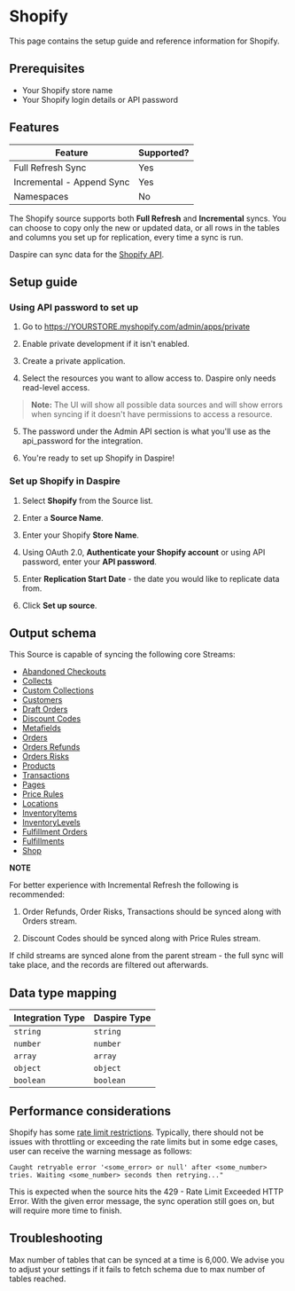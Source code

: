 # Shopify

This page contains the setup guide and reference information for Shopify.

## Prerequisites

* Your Shopify store name
* Your Shopify login details or API password

## Features

| Feature | Supported? |
| --- | --- |
| Full Refresh Sync | Yes |
| Incremental - Append Sync | Yes |
| Namespaces | No |

The Shopify source supports both **Full Refresh** and **Incremental** syncs. You can choose to copy only the new or updated data, or all rows in the tables and columns you set up for replication, every time a sync is run.

Daspire can sync data for the [Shopify API](https://help.shopify.com/en/api/reference).

## Setup guide

### Using API password to set up

1. Go to https://YOURSTORE.myshopify.com/admin/apps/private

2. Enable private development if it isn't enabled.

3. Create a private application.

4. Select the resources you want to allow access to. Daspire only needs read-level access.

  > **Note:** The UI will show all possible data sources and will show errors when syncing if it doesn't have permissions to access a resource.

5. The password under the Admin API section is what you'll use as the api\_password for the integration.

6. You're ready to set up Shopify in Daspire!

### Set up Shopify in Daspire

1. Select **Shopify** from the Source list.

2. Enter a **Source Name**.

3. Enter your Shopify **Store Name**.

4. Using OAuth 2.0, **Authenticate your Shopify account** or using API password, enter your **API password**.

5. Enter **Replication Start Date** - the date you would like to replicate data from. 

6. Click **Set up source**.

## Output schema

This Source is capable of syncing the following core Streams:

* [Abandoned Checkouts](https://help.shopify.com/en/api/reference/orders/abandoned_checkouts)
* [Collects](https://help.shopify.com/en/api/reference/products/collect)
* [Custom Collections](https://help.shopify.com/en/api/reference/products/customcollection)
* [Customers](https://help.shopify.com/en/api/reference/customers)
* [Draft Orders](https://help.shopify.com/en/api/reference/orders/draftorder)
* [Discount Codes](https://shopify.dev/docs/admin-api/rest/reference/discounts/discountcode)
* [Metafields](https://help.shopify.com/en/api/reference/metafield)
* [Orders](https://help.shopify.com/en/api/reference/order)
* [Orders Refunds](https://shopify.dev/api/admin/rest/reference/orders/refund)
* [Orders Risks](https://shopify.dev/api/admin/rest/reference/orders/order-risk)
* [Products](https://help.shopify.com/en/api/reference/products)
* [Transactions](https://help.shopify.com/en/api/reference/orders/transaction)
* [Pages](https://help.shopify.com/en/api/reference/online-store/page)
* [Price Rules](https://help.shopify.com/en/api/reference/discounts/pricerule)
* [Locations](https://shopify.dev/api/admin-rest/2021-10/resources/location)
* [InventoryItems](https://shopify.dev/api/admin-rest/2021-10/resources/inventoryItem)
* [InventoryLevels](https://shopify.dev/api/admin-rest/2021-10/resources/inventorylevel)
* [Fulfillment Orders](https://shopify.dev/api/admin-rest/2021-07/resources/fulfillmentorder)
* [Fulfillments](https://shopify.dev/api/admin-rest/2021-07/resources/fulfillment)
* [Shop](https://shopify.dev/api/admin-rest/2021-07/resources/shop)

**NOTE**

For better experience with Incremental Refresh the following is recommended:

1. Order Refunds, Order Risks, Transactions should be synced along with Orders stream.

2. Discount Codes should be synced along with Price Rules stream.

If child streams are synced alone from the parent stream - the full sync will take place, and the records are filtered out afterwards.

## Data type mapping

| Integration Type | Daspire Type |
| --- | --- |
| `string` | `string` |
| `number` | `number` |
| `array` | `array` |
| `object` | `object` |
| `boolean` | `boolean` |

## Performance considerations

Shopify has some [rate limit restrictions](https://shopify.dev/concepts/about-apis/rate-limits). Typically, there should not be issues with throttling or exceeding the rate limits but in some edge cases, user can receive the warning message as follows:

```
Caught retryable error '<some_error> or null' after <some_number> tries. Waiting <some_number> seconds then retrying..."
```

This is expected when the source hits the 429 - Rate Limit Exceeded HTTP Error. With the given error message, the sync operation still goes on, but will require more time to finish.

## Troubleshooting

Max number of tables that can be synced at a time is 6,000. We advise you to adjust your settings if it fails to fetch schema due to max number of tables reached.